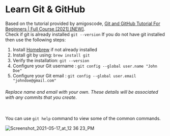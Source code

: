 # Learn Git & GitHub
Based on the tutorial provided by amigoscode, [Git and GitHub Tutorial For Beginners | Full Course [2021] [NEW]](https://youtu.be/3fUbBnN_H2c). 
<br/>Check if git is already installed `git --version`
If you do not have git installed then use the following steps:
1. Install [Homebrew](https://brew.sh/) if not already installed
2. Install git by using: `brew install git`
3. Verify the installation: `git --version`
4. Configure your Git username : `git config --global user.name "John Doe"`
5. Configure your Git email : `git config --global user.email "johndoe@gmail.com"`
###### Replace name and email with your own. These details will be associated with any commits that you create.

<br/>You can use `git help` command to view some of the common commands.


![Screenshot_2021-05-17_at_12 36 23_PM](https://user-images.githubusercontent.com/34064583/119927834-df2a7280-bf97-11eb-8e58-0a906e5604ea.png)
